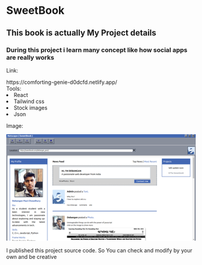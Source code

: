 <h1>SweetBook</h1>
<h2>This book is actually My Project details</h2>
<h3>During this project i learn many concept like how social apps are really works</h3>
<p>Link:</p>https://comforting-genie-d0dcfd.netlify.app/
<br/>
  Tools:
  <li>React</li>
  <li>Tailwind css</li>
  <li>Stock images</li>
  <li>Json</li>
<p>Image:</p>
<img src="./public/images/sweetbook.png" />
<p>I published this project source code. So You can check and modify by your own and be creative</p>
  
